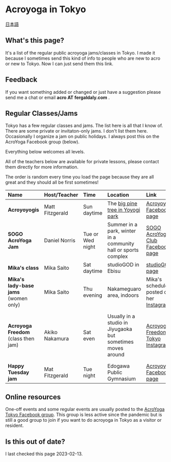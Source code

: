 # Acroyoga in Tokyo

[日本語](tokyo-ja.html)

## What's this page?

It's a list of the regular public acroyoga jams/classes in Tokyo.
I made it because I sometimes send this kind of info
to people who are new to acro or new to Tokyo.
Now I can just send them this link.

## Feedback
If you want something added or changed
or just have a suggestion
please send me a chat
or email **acro AT fergaldaly.com** .

## Regular Classes/Jams

Tokyo has a few regular classes and jams.
The list here is all that I know of.
There are some private or invitaton-only jams.
I don't list them here.
Occasionally I organize a jam on public holidays.
I always post this on the AcroYoga Facebook group (below).

Everything below welcomes all levels.

All of the teachers below are available for private lessons,
please contact them directly for more information.

The order is random every time you load the page
because they are all great
and they should all be first sometimes!

|Name|Host/Teacher|Time|Location|Link|Notes|
|:---|:-----------|:---|:-------|:---|:----|
|**Acroyoyogis**|Matt Fitzgerald|Sun daytime|The <a href="https://goo.gl/maps/hjEZAWaZSV5nrmCF8">big pine tree in Yoyogi park</a>|<a href="https://www.facebook.com/acroyoyogis">Acroyoyogis Facebook page</a>|
|**SOGO AcroYoga Jam**|Daniel Norris|Tue or Wed night|Summer in a park, winter in a community hall or sports complex|[SOGO AcroYoga Club Facebook page](https://www.facebook.com/groups/775712679249057)|
|**Mika's class**|Mika Saito|Sat daytime|studioGOD in Ebisu|[studioGOD page](https://www.studio-god.com/blog/11137/)|
|**Mika's lady-base jams** (women only)|Mika Saito|Thu evening|Nakameguaro area, indoors|Mika's schedule is posted on her [Instagram](https://www.instagram.com/mikayoga.acro/)|
|**Acroyoga Freedom** (class then jam)|Akiko Nakamura|Sat even|Usually in a studio in Jiyugaoka but sometimes moves around|[Acroyoga Freedom Tokyo Instagram](https://www.instagram.com/acroyogafreedomtokyo/)|The page is all Japanese, Akiko speaks English, so you can DM|
|**Happy Tuesday jam**|Mat Fitzgerald|Tue night|Edogawa Public Gymnasium|[Acroyoyogis Facebook page](https://www.facebook.com/acroyoyogis)|

<script src="randomise.js"></script>

## Online resources

One-off events and some regular events
are usually posted to the [AcroYoga Tokyo Facebook group](https://www.facebook.com/groups/acroyoga.tokyo).
This group is less active
since the pandemic
but is still a good group to join
if you want to do acroyoga in Tokyo
as a visitor or resident.

## Is this out of date?

I last checked this page 2023-02-13.
